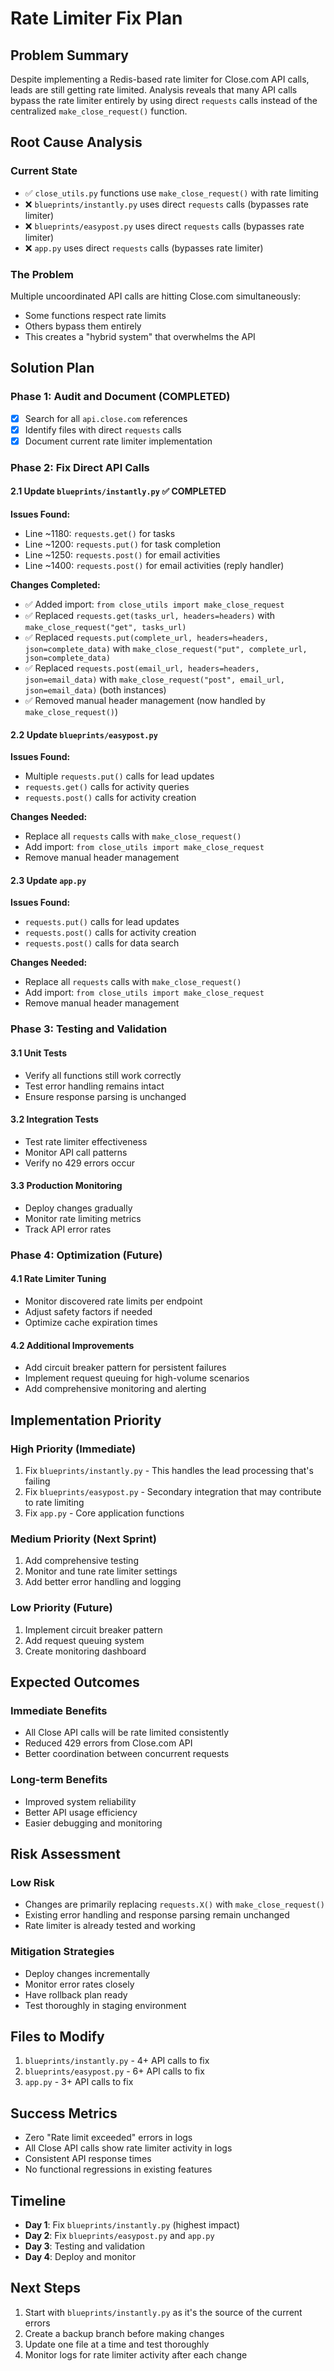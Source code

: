 # Rate Limiter Fix Plan

## Problem Summary

Despite implementing a Redis-based rate limiter for Close.com API calls, leads are still getting rate limited. Analysis reveals that many API calls bypass the rate limiter entirely by using direct `requests` calls instead of the centralized `make_close_request()` function.

## Root Cause Analysis

### Current State

- ✅ `close_utils.py` functions use `make_close_request()` with rate limiting
- ❌ `blueprints/instantly.py` uses direct `requests` calls (bypasses rate limiter)
- ❌ `blueprints/easypost.py` uses direct `requests` calls (bypasses rate limiter)  
- ❌ `app.py` uses direct `requests` calls (bypasses rate limiter)

### The Problem

Multiple uncoordinated API calls are hitting Close.com simultaneously:

- Some functions respect rate limits
- Others bypass them entirely
- This creates a "hybrid system" that overwhelms the API

## Solution Plan

### Phase 1: Audit and Document (COMPLETED)

- [x] Search for all `api.close.com` references
- [x] Identify files with direct `requests` calls
- [x] Document current rate limiter implementation

### Phase 2: Fix Direct API Calls

#### 2.1 Update `blueprints/instantly.py` ✅ COMPLETED

**Issues Found:**

- Line ~1180: `requests.get()` for tasks
- Line ~1200: `requests.put()` for task completion
- Line ~1250: `requests.post()` for email activities
- Line ~1400: `requests.post()` for email activities (reply handler)

**Changes Completed:**

- ✅ Added import: `from close_utils import make_close_request`
- ✅ Replaced `requests.get(tasks_url, headers=headers)` with `make_close_request("get", tasks_url)`
- ✅ Replaced `requests.put(complete_url, headers=headers, json=complete_data)` with `make_close_request("put", complete_url, json=complete_data)`
- ✅ Replaced `requests.post(email_url, headers=headers, json=email_data)` with `make_close_request("post", email_url, json=email_data)` (both instances)
- ✅ Removed manual header management (now handled by `make_close_request()`)

#### 2.2 Update `blueprints/easypost.py`

**Issues Found:**

- Multiple `requests.put()` calls for lead updates
- `requests.get()` calls for activity queries
- `requests.post()` calls for activity creation

**Changes Needed:**

- Replace all `requests` calls with `make_close_request()`
- Add import: `from close_utils import make_close_request`
- Remove manual header management

#### 2.3 Update `app.py`

**Issues Found:**

- `requests.put()` calls for lead updates
- `requests.post()` calls for activity creation
- `requests.post()` calls for data search

**Changes Needed:**

- Replace all `requests` calls with `make_close_request()`
- Add import: `from close_utils import make_close_request`
- Remove manual header management

### Phase 3: Testing and Validation

#### 3.1 Unit Tests

- Verify all functions still work correctly
- Test error handling remains intact
- Ensure response parsing is unchanged

#### 3.2 Integration Tests

- Test rate limiter effectiveness
- Monitor API call patterns
- Verify no 429 errors occur

#### 3.3 Production Monitoring

- Deploy changes gradually
- Monitor rate limiting metrics
- Track API error rates

### Phase 4: Optimization (Future)

#### 4.1 Rate Limiter Tuning

- Monitor discovered rate limits per endpoint
- Adjust safety factors if needed
- Optimize cache expiration times

#### 4.2 Additional Improvements

- Add circuit breaker pattern for persistent failures
- Implement request queuing for high-volume scenarios
- Add comprehensive monitoring and alerting

## Implementation Priority

### High Priority (Immediate)

1. Fix `blueprints/instantly.py` - This handles the lead processing that's failing
2. Fix `blueprints/easypost.py` - Secondary integration that may contribute to rate limiting
3. Fix `app.py` - Core application functions

### Medium Priority (Next Sprint)

1. Add comprehensive testing
2. Monitor and tune rate limiter settings
3. Add better error handling and logging

### Low Priority (Future)

1. Implement circuit breaker pattern
2. Add request queuing system
3. Create monitoring dashboard

## Expected Outcomes

### Immediate Benefits

- All Close API calls will be rate limited consistently
- Reduced 429 errors from Close.com API
- Better coordination between concurrent requests

### Long-term Benefits

- Improved system reliability
- Better API usage efficiency
- Easier debugging and monitoring

## Risk Assessment

### Low Risk

- Changes are primarily replacing `requests.X()` with `make_close_request()`
- Existing error handling and response parsing remain unchanged
- Rate limiter is already tested and working

### Mitigation Strategies

- Deploy changes incrementally
- Monitor error rates closely
- Have rollback plan ready
- Test thoroughly in staging environment

## Files to Modify

1. `blueprints/instantly.py` - 4+ API calls to fix
2. `blueprints/easypost.py` - 6+ API calls to fix
3. `app.py` - 3+ API calls to fix

## Success Metrics

- Zero "Rate limit exceeded" errors in logs
- All Close API calls show rate limiter activity in logs
- Consistent API response times
- No functional regressions in existing features

## Timeline

- **Day 1**: Fix `blueprints/instantly.py` (highest impact)
- **Day 2**: Fix `blueprints/easypost.py` and `app.py`
- **Day 3**: Testing and validation
- **Day 4**: Deploy and monitor

## Next Steps

1. Start with `blueprints/instantly.py` as it's the source of the current errors
2. Create a backup branch before making changes
3. Update one file at a time and test thoroughly
4. Monitor logs for rate limiter activity after each change
